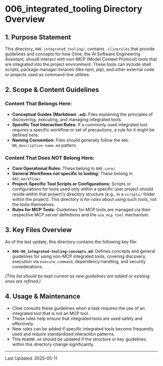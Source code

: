 # 006_integrated_tooling Directory Overview

## 1. Purpose Statement

This directory, `006_integrated_tooling/`, contains `.clinerules` that provide guidelines and concepts for how Cline, the AI Software Engineering Assistant, should interact with non-MCP (Model Context Protocol) tools that are integrated into the project environment. These tools can include shell scripts, package manager binaries (like npm, pip), and other external code or projects used as command-line utilities.

## 2. Scope & Content Guidelines

### Content That Belongs Here:
*   **Conceptual Guides (Markdown `.md`):** Files explaining the principles of discovering, executing, and managing integrated tools.
*   **Specific Tool Interaction Rules:** If a commonly used integrated tool requires a specific workflow or set of precautions, a rule for it might be defined here.
*   **Naming Convention:** Files should generally follow the `006-NN_descriptive-name.md` pattern.

### Content That Does NOT Belong Here:
*   **Core Operational Rules:** These belong in `000_core/`.
*   **General Workflows not specific to tooling:** These belong in `002_workflow/`.
*   **Project-Specific Tool Scripts or Configurations:** Scripts or configurations for tools used only within a specific user project should reside within that project's directory structure (e.g., in a `scripts/` folder within the project). This directory is for *rules about using* such tools, not the tools themselves.
*   **Rules for MCP Tools:** Guidelines for MCP tools are managed via their respective MCP server definitions and the `use_mcp_tool` mechanism.

## 3. Key Files Overview

As of the last update, this directory contains the following key file:

*   **`006-00_integrated-tooling-concepts.md`**: Defines concepts and general guidelines for using non-MCP integrated tools, covering discovery, execution via `execute_command`, dependency handling, and security considerations.

*(This list should be kept current as new guidelines are added or existing ones are refined.)*

## 4. Usage & Maintenance

*   Cline consults these guidelines when a task requires the use of an integrated tool that is not an MCP tool.
*   These rules help ensure that integrated tools are used safely and effectively.
*   New rules can be added if specific integrated tools become frequently used and require standardized interaction patterns.
*   This `README.md` should be updated if the structure or key guidelines within this directory change significantly.

---
Last Updated: 2025-05-11

